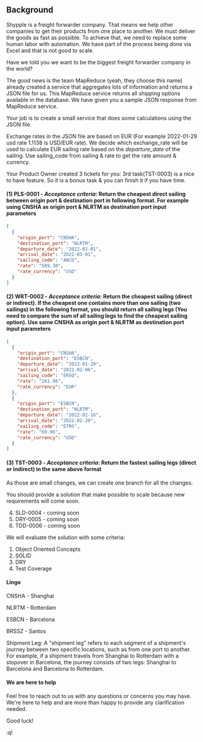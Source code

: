 ## Background

Shypple is a freight forwarder company. That means we help other companies to
get their products from one place to another. We must deliver the goods as fast
as possible. To achieve that, we need to replace some human labor with
automation. We have part of the process being done via Excel and that is not
good to scale.

Have we told you we want to be the biggest freight forwarder company in the
world?

The good news is the team MapReduce (yeah, they choose this name) already
created a service that aggregates lots of information and returns a JSON file
for us. This MapReduce service returns all shipping options available in the
database. We have given you a sample JSON response from MapReduce service.

Your job is to create a small service that does some calculations using the
JSON file.

Exchange rates in the JSON file are based on EUR (For example 2022-01-29 usd
rate 1.1138 is USD/EUR rate). We decide which exchange_rate will be used to
calculate EUR sailing rate based on the *departure_date* of the sailing. Use
sailing_code from sailing & rate to get the rate amount & currency.

Your Product Owner created 3 tickets for you: 3rd task(TST-0003) is a nice to
have feature. So it is a bonus task & you can finish it if you have time.

#### (1) PLS-0001 - *Acceptance criteria*: Return the cheapest direct sailing between origin port & destination port in following format. For example using CNSHA as origin port & NLRTM as destination port input parameters


```json
[
  {
    "origin_port": "CNSHA",
    "destination_port": "NLRTM",
    "departure_date": "2022-02-01",
    "arrival_date": "2022-03-01",
    "sailing_code": "ABCD",
    "rate": "589.30",
    "rate_currency": "USD"
  }
]
```

#### (2) WRT-0002 - *Acceptance criteria*: Return the cheapest sailing (direct or indirect). If the cheapest one contains more than one sailing (two sailings) in the following format, you should return all sailing legs (You need to compare the sum of all sailing legs to find the cheapest sailing option). Use same CNSHA as origin port & NLRTM as destination port input parameters

```json
[
  {
    "origin_port": "CNSHA",
    "destination_port": "ESBCN",
    "departure_date": "2022-01-29",
    "arrival_date": "2022-02-06",
    "sailing_code": "ERXQ",
    "rate": "261.96",
    "rate_currency": "EUR"
  },
  {
    "origin_port": "ESBCN",
    "destination_port": "NLRTM",
    "departure_date": "2022-02-16",
    "arrival_date": "2022-02-20",
    "sailing_code": "ETRG",
    "rate": "69.96",
    "rate_currency": "USD"
  }
]
```

#### (3) TST-0003 - *Acceptance criteria*: Return the fastest sailing legs (direct or indirect) in the same above format

As those are small changes, we can create one branch for all the changes.

You should provide a solution that make possible to scale because new requirements will come soon.

4. SLD-0004 - coming soon
5. DRY-0005 - coming soon
6. TDD-0006 - coming soon

We will evaluate the solution with some criteria:

1. Object Oriented Concepts
2. SOLID
3. DRY
4. Test Coverage

#### Lingo

CNSHA - Shanghai

NLRTM - Rotterdam

ESBCN - Barcelona

BRSSZ - Santos

Shipment Leg: A "shipment leg" refers to each segment of a shipment's journey
between two specific locations, such as from one port to another. For example,
if a shipment travels from Shanghai to Rotterdam with a stopover in Barcelona,
the journey consists of two legs: Shanghai to Barcelona and Barcelona to
Rotterdam.

#### We are here to help

Feel free to reach out to us with any questions or concerns you may have. We're
here to help and are more than happy to provide any clarification needed.

Good luck!

:q!
